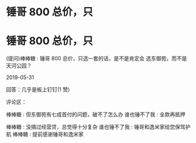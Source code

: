 # 锤哥 800 总价，只

# 锤哥 800 总价，只

(提问)棒棒糖 : 锤哥 800 总价，只选一套的话，是不是肯定会 选东御苑，而不是天河公园？

2019-05-31

回答：几乎是板上钉钉(1 赞)

评论区：

棒棒糖 : 但东御苑有七成首付的问题，破不了怎么办 谁也锤不了我 : 全款再抵押

棒棒糖 : 没搞过经营贷，总觉得十分复杂 谁也锤不了我 : 锤哥和逸米家给您保驾护航 棒棒糖 : 提前感谢锤哥和逸米家